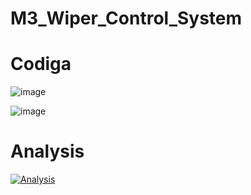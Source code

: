 # M3_Wiper_Control_System

# Codiga
![image](https://user-images.githubusercontent.com/101581268/168784294-e283c5b8-b45b-4333-b7e6-e04289594386.png)

![image](https://user-images.githubusercontent.com/101581268/168784492-dc9db17c-2880-4233-b597-f14f76786896.png)

# Analysis
[![Analysis](https://github.com/yajamanmohansai/M3_Wiper_Control_System/actions/workflows/Analysis.yml/badge.svg)](https://github.com/yajamanmohansai/M3_Wiper_Control_System/actions/workflows/Analysis.yml)
